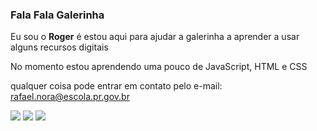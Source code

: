 ### Fala Fala Galerinha


Eu sou o **Roger** é estou aqui para ajudar a galerinha a aprender a usar alguns recursos digitais

No momento estou aprendendo uma pouco de JavaScript, HTML e CSS

qualquer coisa pode entrar em contato pelo e-mail: rafael.nora@escola.pr.gov.br

![](https://img.shields.io/badge/p5%20js-ED225D?style=for-the-badge&logo=p5dotjs&logoColor=white)
[![](https://img.shields.io/badge/C-00599C?style=for-the-badge&logo=c&logoColor=white)](https://editor.p5js.org/)
[![](https://img.shields.io/badge/Scratch-4D97FF?style=for-the-badge&logo=Scratch&logoColor=white)](https://scratch.mit.edu/)





